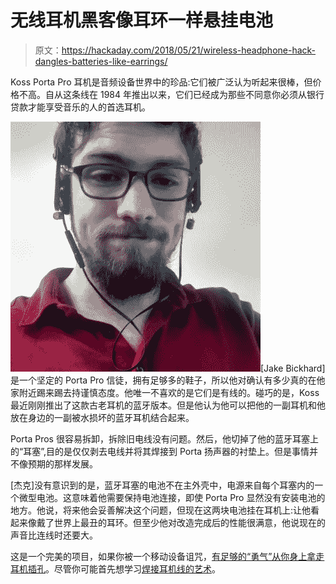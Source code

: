 # 无线耳机黑客像耳环一样悬挂电池

> 原文：<https://hackaday.com/2018/05/21/wireless-headphone-hack-dangles-batteries-like-earrings/>

Koss Porta Pro 耳机是音频设备世界中的珍品:它们被广泛认为听起来很棒，但价格不高。自从这条线在 1984 年推出以来，它们已经成为那些不同意你必须从银行贷款才能享受音乐的人的首选耳机。

![](img/6fa82a42c8465c4ff0e4b6887b16c16e.png)[Jake Bickhard]是一个坚定的 Porta Pro 信徒，拥有足够多的鞋子，所以他对确认有多少真的在他家附近踢来踢去持谨慎态度。他唯一不喜欢的是它们是有线的。碰巧的是，Koss 最近刚刚推出了这款古老耳机的蓝牙版本。但是他认为他可以把他的一副耳机和他放在身边的一副被水损坏的蓝牙耳机结合起来。

Porta Pros 很容易拆卸，拆除旧电线没有问题。然后，他切掉了他的蓝牙耳塞上的“耳塞”,目的是仅仅剥去电线并将其焊接到 Porta 扬声器的衬垫上。但是事情并不像预期的那样发展。

[杰克]没有意识到的是，蓝牙耳塞的电池不在主外壳中，电源来自每个耳塞内的一个微型电池。这意味着他需要保持电池连接，即使 Porta Pro 显然没有安装电池的地方。他说，将来他会妥善解决这个问题，但现在这两块电池挂在耳机上:让他看起来像戴了世界上最丑的耳环。但至少他对改造完成后的性能很满意，他说现在的声音比连线时还要大。

这是一个完美的项目，如果你被一个移动设备诅咒，[有足够的“勇气”从你身上拿走耳机插孔](https://hackaday.com/2016/07/15/ask-hackaday-does-apple-know-jack-about-headphones/)。尽管你可能首先想学习[焊接耳机线的艺术](https://hackaday.com/2016/11/22/iron-tips-soldering-headphones-and-enamel-wire/)。